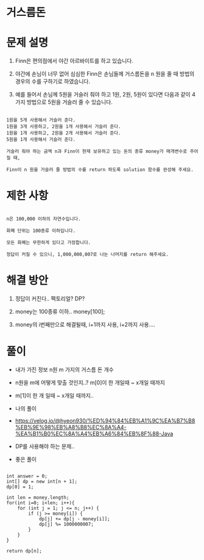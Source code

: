 # 거스름돈

# 문제 설명

1. Finn은 편의점에서 야간 아르바이트를 하고 있습니다. 

2. 야간에 손님이 너무 없어 심심한 Finn은 손님들께 거스름돈을 n 원을 줄 때 방법의 경우의 수를 구하기로 하였습니다.

3. 예를 들어서 손님께 5원을 거슬러 줘야 하고 1원, 2원, 5원이 있다면 다음과 같이 4가지 방법으로 5원을 거슬러 줄 수 있습니다.

```

1원을 5개 사용해서 거슬러 준다.
1원을 3개 사용하고, 2원을 1개 사용해서 거슬러 준다.
1원을 1개 사용하고, 2원을 2개 사용해서 거슬러 준다.
5원을 1개 사용해서 거슬러 준다.

거슬러 줘야 하는 금액 n과 Finn이 현재 보유하고 있는 돈의 종류 money가 매개변수로 주어질 때,

Finn이 n 원을 거슬러 줄 방법의 수를 return 하도록 solution 함수를 완성해 주세요.

```

# 제한 사항

```

n은 100,000 이하의 자연수입니다.

화폐 단위는 100종류 이하입니다.

모든 화폐는 무한하게 있다고 가정합니다.

정답이 커질 수 있으니, 1,000,000,007로 나눈 나머지를 return 해주세요.

```

# 해결 방안

1. 정답이 커진다.. 팩토리얼? DP? 

2. money는 100종류 이하.. money[100];

3. money의 i번째만으로 해결될때, i+1까지 사용, i+2까지 사용....

# 풀이

- 내가 가진 정보 n원 m 가지의 거스름 돈 개수

- n원을 m에 어떻게 맞출 것인지..? m[0]이 한 개일때 ~ x개일 때까지

- m[1]이 한 개 일때 ~ x개일 때까지.. 

- 나의 풀이

- https://velog.io/@hyeon930/%ED%94%84%EB%A1%9C%EA%B7%B8%EB%9E%98%EB%A8%B8%EC%8A%A4-%EA%B1%B0%EC%8A%A4%EB%A6%84%EB%8F%88-Java

- DP를 사용해야 하는 문제..

- 좋은 풀이

```

int answer = 0;
int[] dp = new int[n + 1];
dp[0] = 1;

int len = money.length;
for(int i=0; i<len; i++){
    for (int j = 1; j <= n; j++) {
        if (j >= money[i]) {
            dp[j] += dp[j - money[i]];
            dp[j] %= 1000000007;
        }
    }
}

return dp[n];

```

```

```
